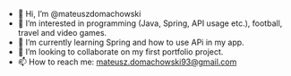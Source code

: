 - 👋 Hi, I’m @mateuszdomachowski
- 👀 I’m interested in programming (Java, Spring, API usage etc.), football, travel and video games.
- 🌱 I’m currently learning Spring and how to use APi in my app.
- 💞️ I’m looking to collaborate on my first portfolio project.
- 📫 How to reach me: mateusz.domachowski93@gmail.com

<!---
mateuszdomachowski/mateuszdomachowski is a ✨ special ✨ repository because its `README.md` (this file) appears on your GitHub profile.
You can click the Preview link to take a look at your changes.
--->

